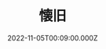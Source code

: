 ---
date: 2022-11-05T00:09:00.000Z
image: /img/gallery-sohosai2022-free-09.jpg
title: 懐旧
name: 医療科学類1年　檸檬
description: 小さいころよく遊んでいた遊具を撮りました。
---